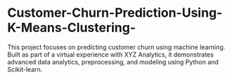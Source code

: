 # Customer-Churn-Prediction-Using-K-Means-Clustering-
This project focuses on predicting customer churn using machine learning. Built as part of a virtual experience with XYZ Analytics, it demonstrates advanced data analytics, preprocessing, and modeling using Python and Scikit-learn.
